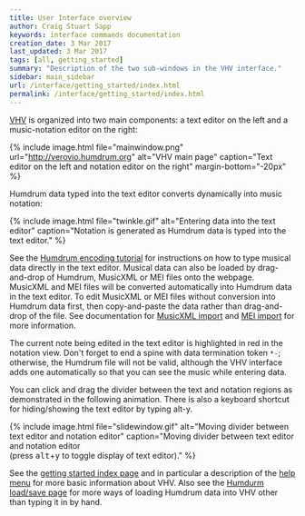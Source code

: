 ```yaml
---
title: User Interface overview
author: Craig Stuart Sapp
keywords: interface commands documentation 
creation_date: 3 Mar 2017
last_updated: 3 Mar 2017
tags: [all, getting_started]
summary: "Description of the two sub-windows in the VHV interface."
sidebar: main_sidebar
url: /interface/getting_started/index.html
permalink: /interface/getting_started/index.html
---
```


[VHV](http://verovio.humdrum.org) is organized into two main components: a 
text editor on the left and a music-notation editor on the right:


{% include image.html
	file="mainwindow.png"
	url="http://verovio.humdrum.org"
	alt="VHV main page"
	caption="Text editor on the left and notation editor on the right"
	margin-bottom="-20px"
%}

Humdrum data typed into the text editor converts
dynamically into music notation:


{% include image.html
	file="twinkle.gif"
	alt="Entering data into the text editor"
	caption="Notation is generated as Humdrum data is typed into the text editor."
%}

See the [Humdrum encoding tutorial](/humdrum/getting_started/) for
instructions on how to type musical data directly in the text editor.  Musical 
data can also be loaded by drag-and-drop of Humdrum, MusicXML or MEI 
files onto the webpage.  MusicXML and MEI files will be converted
automatically into Humdrum data in the text editor.  To edit MusicXML or
MEI files without conversion into Humdrum data first, then copy-and-paste
the data rather than drag-and-drop of the file.  See documentation for
[MusicXML import](/interface/musicxml/) and [MEI import](/interface/mei/)
for more information.

The current note being edited in the text editor is highlighted
in red in the notation view.  Don't forget to end a spine with data
termination token `*-`; otherwise, the Humdrum file will not be
valid, although the VHV interface adds one automatically so that you
can see the music while entering data.

You can click and drag the divider between the text and notation regions
as demonstrated in the following animation.  There is also a keyboard shortcut 
for hiding/showing the text editor by typing <span class="keypress">alt-y</span>.

{% include image.html
	file="slidewindow.gif"
	alt="Moving divider between text editor and notation editor"
	caption="Moving divider between text editor and notation editor<br>(press <kbd>alt</kbd>+<kbd>y</kbd> to toggle display of text editor)."
%}


See the [getting started index page](/tag_getting_started.html) and in particular a description of
the [help menu](/interface/help_menu) for more basic information about VHV.  Also see the
[Humdurm load/save page](/interface/humdrum) for more ways of loading Humdrum data into VHV other
than typing it in by hand.

